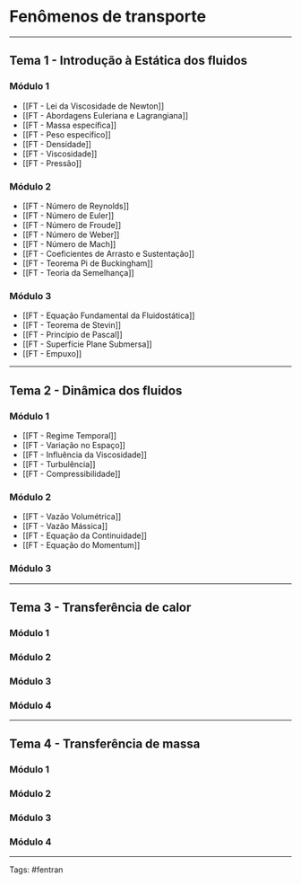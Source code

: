 # Fenômenos de transporte

---

## Tema 1 - Introdução à Estática dos fluidos

### Módulo 1

- [[FT - Lei da Viscosidade de Newton]]
- [[FT - Abordagens Euleriana e Lagrangiana]]
- [[FT - Massa específica]]
- [[FT - Peso específico]]
- [[FT - Densidade]]
- [[FT - Viscosidade]]
- [[FT - Pressão]]

### Módulo 2

- [[FT - Número de Reynolds]]
- [[FT - Número de Euler]]
- [[FT - Número de Froude]]
- [[FT - Número de Weber]]
- [[FT - Número de Mach]]
- [[FT - Coeficientes de Arrasto e Sustentação]]
- [[FT - Teorema Pi de Buckingham]]
- [[FT - Teoria da Semelhança]]

### Módulo 3

- [[FT - Equação Fundamental da Fluidostática]]
- [[FT - Teorema de Stevin]]
- [[FT - Princípio de Pascal]]
- [[FT - Superfície Plane Submersa]]
- [[FT - Empuxo]]

---

##  Tema 2 - Dinâmica dos fluidos

### Módulo 1

- [[FT - Regime Temporal]]
- [[FT - Variação no Espaço]]
- [[FT - Influência da Viscosidade]]
- [[FT - Turbulência]]
- [[FT - Compressibilidade]]

### Módulo 2

- [[FT - Vazão Volumétrica]]
- [[FT - Vazão Mássica]]
- [[FT - Equação da Continuidade]]
- [[FT - Equação do Momentum]]

### Módulo 3

---

## Tema 3 - Transferência de calor

### Módulo 1

### Módulo 2

### Módulo 3

### Módulo 4

---

## Tema 4 - Transferência de massa

### Módulo 1

### Módulo 2

### Módulo 3

### Módulo 4

---

Tags: #fentran